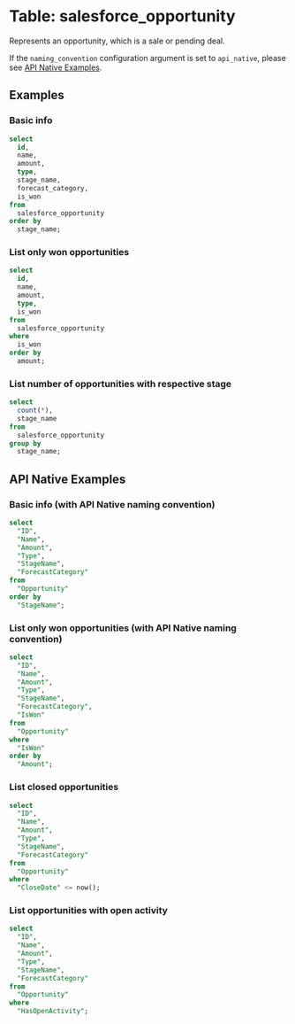 # Table: salesforce_opportunity

Represents an opportunity, which is a sale or pending deal.

If the `naming_convention` configuration argument is set to `api_native`, please see [API Native Examples](https://hub.steampipe.io/plugins/turbot/salesforce/tables/salesforce_opportunity#api_native_examples).

## Examples

### Basic info

```sql
select
  id,
  name,
  amount,
  type,
  stage_name,
  forecast_category,
  is_won
from
  salesforce_opportunity
order by
  stage_name;
```

### List only won opportunities

```sql
select
  id,
  name,
  amount,
  type,
  is_won
from
  salesforce_opportunity
where
  is_won
order by
  amount;
```

### List number of opportunities with respective stage

```sql
select
  count(*),
  stage_name
from
  salesforce_opportunity
group by
  stage_name;
```

## API Native Examples

### Basic info (with API Native naming convention)

```sql
select
  "ID",
  "Name",
  "Amount",
  "Type",
  "StageName",
  "ForecastCategory"
from
  "Opportunity"
order by
  "StageName";
```

### List only won opportunities (with API Native naming convention)

```sql
select
  "ID",
  "Name",
  "Amount",
  "Type",
  "StageName",
  "ForecastCategory",
  "IsWon"
from
  "Opportunity"
where
  "IsWon"
order by
  "Amount";
```

### List closed opportunities

```sql
select
  "ID",
  "Name",
  "Amount",
  "Type",
  "StageName",
  "ForecastCategory"
from
  "Opportunity"
where
  "CloseDate" <= now();
```

### List opportunities with open activity

```sql
select
  "ID",
  "Name",
  "Amount",
  "Type",
  "StageName",
  "ForecastCategory"
from
  "Opportunity"
where
  "HasOpenActivity";
```
